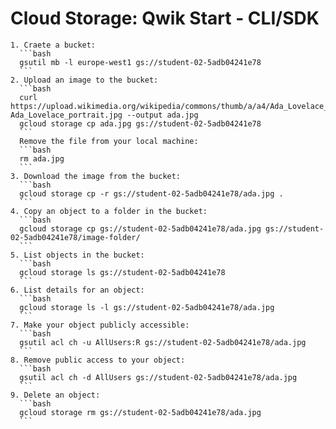 # Cloud Storage: Qwik Start - CLI/SDK
    1. Craete a bucket:
      ```bash
      gsutil mb -l europe-west1 gs://student-02-5adb04241e78
      ```
    2. Upload an image to the bucket:
      ```bash
      curl https://upload.wikimedia.org/wikipedia/commons/thumb/a/a4/Ada_Lovelace_portrait.jpg/800px-Ada_Lovelace_portrait.jpg --output ada.jpg
      gcloud storage cp ada.jpg gs://student-02-5adb04241e78
      ```
      Remove the file from your local machine:
      ```bash
      rm ada.jpg
      ```
    3. Download the image from the bucket:
      ```bash
      gcloud storage cp -r gs://student-02-5adb04241e78/ada.jpg .
      ```
    4. Copy an object to a folder in the bucket:
      ```bash
      gcloud storage cp gs://student-02-5adb04241e78/ada.jpg gs://student-02-5adb04241e78/image-folder/
      ```
    5. List objects in the bucket:
      ```bash
      gcloud storage ls gs://student-02-5adb04241e78
      ```
    6. List details for an object:
      ```bash
      gcloud storage ls -l gs://student-02-5adb04241e78/ada.jpg
      ```
    7. Make your object publicly accessible:
      ```bash
      gsutil acl ch -u AllUsers:R gs://student-02-5adb04241e78/ada.jpg
      ```
    8. Remove public access to your object:
      ```bash
      gsutil acl ch -d AllUsers gs://student-02-5adb04241e78/ada.jpg
      ```
    9. Delete an object:
      ```bash
      gcloud storage rm gs://student-02-5adb04241e78/ada.jpg
      ```